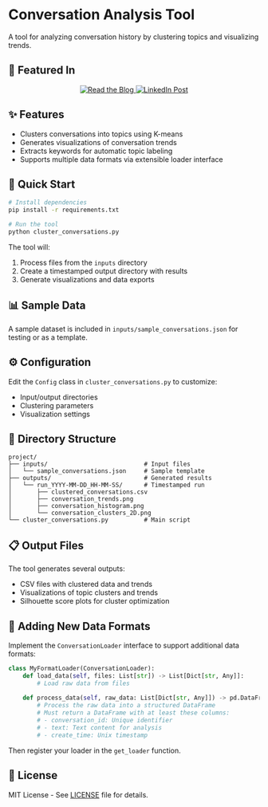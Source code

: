 # Conversation Analysis Tool

A tool for analyzing conversation history by clustering topics and visualizing trends.

## 📝 Featured In

<div align="center">
  <a href="https://muddlemap.substack.com/p/what-i-learned-from-analyzing-2-years" target="_blank">
    <img src="https://img.shields.io/badge/Blog-Read%20the%20Detailed%20Tutorial-blue?style=for-the-badge" alt="Read the Blog" />
  </a>
  
  <a href="https://www.linkedin.com/posts/manojkurien1_what-i-learned-from-analyzing-2-years-of-activity-7313825166885568512-ac85?utm_source=share&utm_medium=member_desktop&rcm=ACoAABtF5ukBcRFWTr7DSFDFQ8nfIva8QIdeB4o" target="_blank">
    <img src="https://img.shields.io/badge/LinkedIn-See%20%20Highlights-0077B5?style=for-the-badge&logo=linkedin" alt="LinkedIn Post" />
  </a>
</div>

## ✨ Features

- Clusters conversations into topics using K-means
- Generates visualizations of conversation trends
- Extracts keywords for automatic topic labeling
- Supports multiple data formats via extensible loader interface

## 🚀 Quick Start

```bash
# Install dependencies
pip install -r requirements.txt

# Run the tool
python cluster_conversations.py
```

The tool will:
1. Process files from the `inputs` directory
2. Create a timestamped output directory with results
3. Generate visualizations and data exports

## 📊 Sample Data

A sample dataset is included in `inputs/sample_conversations.json` for testing or as a template.

## ⚙️ Configuration

Edit the `Config` class in `cluster_conversations.py` to customize:
- Input/output directories
- Clustering parameters
- Visualization settings

## 📁 Directory Structure

```
project/
├── inputs/                           # Input files
│   └── sample_conversations.json     # Sample template
├── outputs/                          # Generated results
│   └── run_YYYY-MM-DD_HH-MM-SS/      # Timestamped run
│       ├── clustered_conversations.csv
│       ├── conversation_trends.png
│       ├── conversation_histogram.png
│       └── conversation_clusters_2D.png
└── cluster_conversations.py          # Main script
```

## 📋 Output Files

The tool generates several outputs:
- CSV files with clustered data and trends
- Visualizations of topic clusters and trends
- Silhouette score plots for cluster optimization

## 🔌 Adding New Data Formats

Implement the `ConversationLoader` interface to support additional data formats:

```python
class MyFormatLoader(ConversationLoader):
    def load_data(self, files: List[str]) -> List[Dict[str, Any]]:
        # Load raw data from files
        
    def process_data(self, raw_data: List[Dict[str, Any]]) -> pd.DataFrame:
        # Process the raw data into a structured DataFrame
        # Must return a DataFrame with at least these columns:
        # - conversation_id: Unique identifier
        # - text: Text content for analysis
        # - create_time: Unix timestamp
```

Then register your loader in the `get_loader` function.

## 📄 License

MIT License - See [LICENSE](LICENSE) file for details.